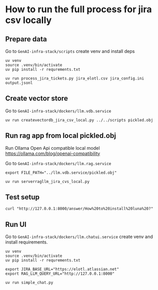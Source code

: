# How to run the full process for jira csv locally

## Prepare data

Go to `GenAI-infra-stack/scripts` create venv and install deps
```shell
uv venv
source .venv/bin/activate
uv pip install -r requrements.txt
```

```shell
uv run process_jira_tickets.py jira_elotl.csv jira_config.ini output.jsonl
```

## Create vector store
Go to `GenAI-infra-stack/dockers/llm.vdb.service`

```shell
uv run createvectordb_jira_csv_local.py ../../scripts pickled.obj
```

## Run rag app from local pickled.obj

Run Ollama Open Api compatible local model
https://ollama.com/blog/openai-compatibility

Go to `GenAI-infra-stack/dockers/llm.rag.service`

```shell
export FILE_PATH="../llm.vdb.service/pickled.obj"

uv run serverragllm_jira_cvs_local.py
```

## Test setup
```shell
curl "http://127.0.0.1:8000/answer/How%20to%20install%20luna%20?"
```

## Run UI
Go to `GenAI-infra-stack/dockers/llm.chatui.service` create venv and install requirements.

```shell
uv venv
source .venv/bin/activate
uv pip install -r requrements.txt
```

```shell
export JIRA_BASE_URL="https://elotl.atlassian.net"
export RAG_LLM_QUERY_URL="http://127.0.0.1:8000"
 
uv run simple_chat.py
```